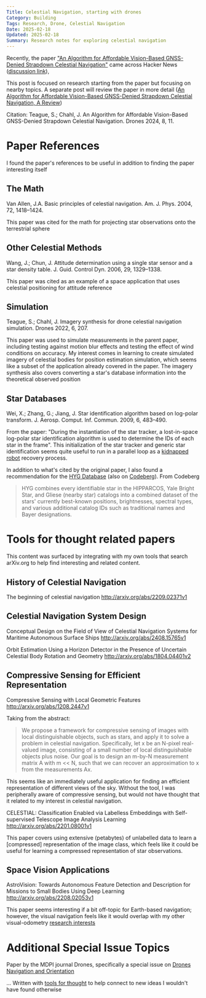 ```yaml
---
Title: Celestial Navigation, starting with drones
Category: Building
Tags: Research, Drone, Celestial Navigation
Date: 2025-02-18
Updated: 2025-02-18
Summary: Research notes for exploring celestial navigation
---
```



Recently, the paper 
["An Algorithm for Affordable Vision-Based GNSS-Denied Strapdown Celestial Navigation"](https://doi.org/10.3390/drones8110652)
came across Hacker News 
([discussion link](https://news.ycombinator.com/item?id=42767797)),


This post is focused on research starting from the paper but focusing on nearby
topics. A separate post will review the paper in more detail 
([An Algorithm for Affordable Vision-Based GNSS-Denied Strapdown Celestial Navigation, A Review]({filename}/affordable-vision-based-strapdown-celestial-navigation-review.md))

Citation: Teague, S.; Chahl, J. An Algorithm for Affordable Vision-Based GNSS-Denied Strapdown Celestial Navigation. Drones 2024, 8, 11.

# Paper References

I found the paper's references to be useful in addition to finding the paper
interesting itself

## The Math

Van Allen, J.A. Basic principles of celestial navigation. Am. J. Phys. 2004, 72, 1418–1424.

This paper was cited for the math for projecting star observations onto the
terrestrial sphere

## Other Celestial Methods

Wang, J.; Chun, J. Attitude determination using a single star sensor and a star density table. J. Guid. Control Dyn. 2006, 29, 1329–1338.

This paper was cited as an example of a space application that uses celestial
positioning for attitude reference

## Simulation

Teague, S.; Chahl, J. Imagery synthesis for drone celestial navigation simulation. Drones 2022, 6, 207.

This paper was used to simulate measurements in the parent paper, including
testing against motion blur effects and testing the effect of wind conditions
on accuracy. My interest comes in learning to create simulated imagery of
celestial bodies for position estimation simulation, which seems like a subset
of the application already covered in the paper. The imagery synthesis also
covers converting a star's database information into the theoretical observed
position


## Star Databases

Wei, X.; Zhang, G.; Jiang, J. Star identification algorithm based on log-polar transform. J. Aerosp. Comput. Inf. Commun. 2009, 6, 483–490.

From the paper: "During the instantiation of the star tracker, a lost-in-space
log-polar star identification algorithm is used to determine the IDs of each
star in the frame". This initialization of the star tracker and generic star
identification seems quite useful to run in a parallel loop as a 
[kidnapped robot](https://en.wikipedia.org/wiki/Kidnapped_robot_problem)
recovery process.

In addition to what's cited by the original paper, I also found a
recommendation for the [HYG Database](https://astronexus.com/projects/hyg)
(also on [Codeberg](https://codeberg.org/astronexus/hyg)). From Codeberg

> HYG combines every identifiable star in the HIPPARCOS, Yale Bright Star, and Gliese (nearby star) catalogs into a combined dataset of the stars' currently best-known positions, brightnesses, spectral types, and various additional catalog IDs such as traditional names and Bayer designations.

# Tools for thought related papers

This content was surfaced by integrating with my own tools that search
arXiv.org to help find interesting and related content.

## History of Celestial Navigation

The beginning of celestial navigation http://arxiv.org/abs/2209.02371v1

## Celestial Navigation System Design

Conceptual Design on the Field of View of Celestial Navigation Systems for Maritime Autonomous Surface Ships http://arxiv.org/abs/2408.15765v1

Orbit Estimation Using a Horizon Detector in the Presence of Uncertain Celestial Body Rotation and Geometry http://arxiv.org/abs/1804.04401v2


## Compressive Sensing for Efficient Representation

Compressive Sensing with Local Geometric Features http://arxiv.org/abs/1208.2447v1

Taking from the abstract:

>  We propose a framework for compressive sensing of images with local distinguishable objects, such as stars, and apply it to solve a problem in celestial navigation. Specifically, let x be an N-pixel real-valued image, consisting of a small number of local distinguishable objects plus noise. Our goal is to design an m-by-N measurement matrix A with m << N, such that we can recover an approximation to x from the measurements Ax. 

This seems like an immediately useful application for finding an efficient
representation of different views of the sky. Without the tool, I was
peripherally aware of compressive sensing, but would not have thought that it
related to my interest in celestial navigation.


CELESTIAL: Classification Enabled via Labelless Embeddings with Self-supervised Telescope Image Analysis Learning http://arxiv.org/abs/2201.08001v1

This paper covers using extensive (petabytes) of unlabelled data to learn a
[compressed] representation of the image class, which feels like it could be
useful for learning a compressed representation of star observations.

## Space Vision Applications

AstroVision: Towards Autonomous Feature Detection and Description for Missions to Small Bodies Using Deep Learning http://arxiv.org/abs/2208.02053v1

This paper seems interesting if a bit off-topic for Earth-based navigation;
however, the visual navigation feels like it would overlap with my other
visual-odometry [research interests]({filename}/research-areas-for-2025.md)

# Additional Special Issue Topics

Paper by the MDPI journal Drones, specifically a special issue on 
[Drones Navigation and Orientation](https://www.mdpi.com/journal/drones/special_issues/uav_navori)



... Written with 
[tools for thought]({filename}/tools-for-thought-and-discovery.md) to help
connect to new ideas I wouldn't have found otherwise
